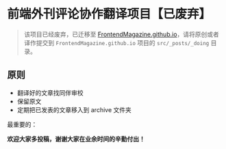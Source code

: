 # 前端外刊评论协作翻译项目【已废弃】

> 该项目已经废弃，已迁移至 [FrontendMagazine.github.io](https://github.com/FrontendMagazine/FrontendMagazine.github.io)，请将原创或者译作提交到 `FrontendMagazine.github.io` 项目的 `src/_posts/_doing` 目录。

## 原则

- 翻译好的文章找同伴审校
- 保留原文
- 定期把已发表的文章移入到 archive 文件夹

最重要的：

**欢迎大家多投稿，谢谢大家在业余时间的辛勤付出！**
